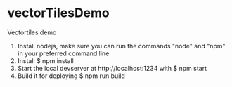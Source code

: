 # vectorTilesDemo
Vectortiles demo

1. Install nodejs, make sure you can run the commands "node" and "npm" in your preferred command line 
2. Install $ npm install
3. Start the local devserver at http://localhost:1234 with $ npm start
4. Build it for deploying $ npm run build